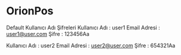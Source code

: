 # OrionPos

Default Kullanıcı Adı Şifreleri
Kullanıcı Adı : user1
Email Adresi  : user1@user.com
Şifre : 123456Aa

Kullanıcı Adı : user2
Email Adresi  : user2@user.com
Şifre : 654321Aa

